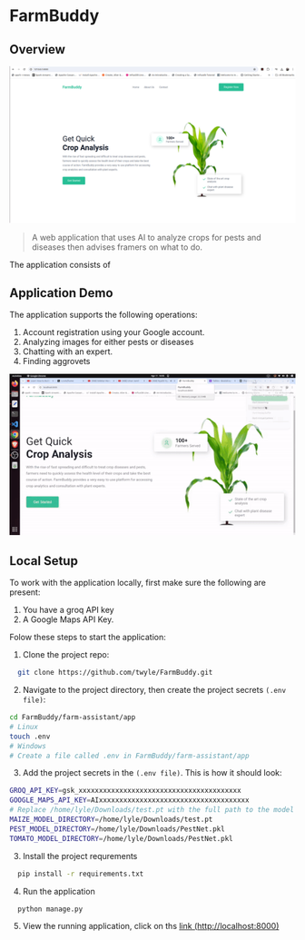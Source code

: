 # FarmBuddy

## Overview

<img src="assets/home_page.png" class="img-responsive" alt="">

> A web application that uses AI to analyze crops for pests and diseases then advises framers on what to do.

 The application consists of

## Application Demo

The application supports the following operations:

1. Account registration using your Google account.
2. Analyzing images for either pests or diseases
3. Chatting with an expert.
4. Finding aggrovets

<p align=center>
  <img src="assets/farm-buddy.gif" />
</p>

## Local Setup

To work with the application locally, first make sure the following are present:

1. You have a groq API key
2. A Google Maps API Key.

Folow these steps to start the application:

1. Clone the project repo:

```sh
  git clone https://github.com/twyle/FarmBuddy.git
```

2. Navigate to the project directory, then create the project secrets ``(.env file)``:
```sh
cd FarmBuddy/farm-assistant/app
# Linux
touch .env
# Windows
# Create a file called .env in FarmBuddy/farm-assistant/app
```

3. Add the project secrets in the ``(.env file)``. This is how it should look:

```sh
GROQ_API_KEY=gsk_xxxxxxxxxxxxxxxxxxxxxxxxxxxxxxxxxxxxxxxx
GOOGLE_MAPS_API_KEY=AIxxxxxxxxxxxxxxxxxxxxxxxxxxxxxxxxxxxxx
# Replace /home/lyle/Downloads/test.pt with the full path to the model
MAIZE_MODEL_DIRECTORY=/home/lyle/Downloads/test.pt
PEST_MODEL_DIRECTORY=/home/lyle/Downloads/PestNet.pkl
TOMATO_MODEL_DIRECTORY=/home/lyle/Downloads/PestNet.pkl

```
3. Install the project requrements
```sh
  pip install -r requirements.txt
```
4. Run the application
```sh
  python manage.py
```
5. View the running application, click on ths 
[link (http://localhost:8000)](http://localhost:8000)